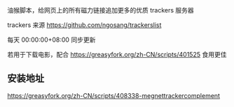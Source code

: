 油猴脚本，给网页上的所有磁力链接追加更多的优质 trackers 服务器

trackers 来源 https://github.com/ngosang/trackerslist

每天 00:00:00+08:00 同步更新

若用于下载电影，配合 https://greasyfork.org/zh-CN/scripts/401525 食用更佳

## 安装地址

https://greasyfork.org/zh-CN/scripts/408338-megnettrackercomplement